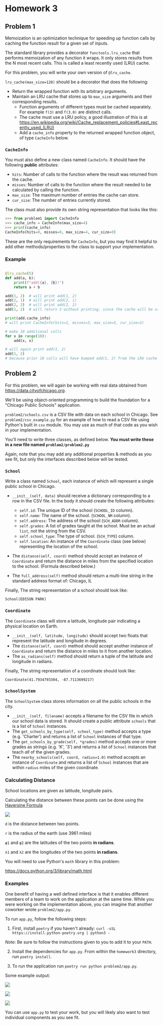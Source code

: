 # Homework 3

## Problem 1

Memoization is an optimization technique for speeding up function calls by caching the function result for a given set of inputs.

The standard library provides a decorator `functools.lru_cache` that performs memoization of any function it wraps.
It only stores results from the N most recent calls.  This is called a least recently used (LRU) cache.

For this problem, you will write your own version of `@lru_cache`.

`lru_cache(max_size=128)` should be a decorator that does the following:

- Return the wrapped function with its arbitrary arguments.
- Maintain an LRU cache that stores up to `max_size` arguments and their corresponding results.
    - Function arguments of different types must be cached separately.  For example `f(3)` and `f(3.0)` are distinct calls.
    - The cache must use a LRU policy, a good illustration of this is at
      https://en.wikipedia.org/wiki/Cache_replacement_policies#Least_recently_used_(LRU)
    - Add a `cache_info` property to the returned wrapped function object, of type `CacheInfo` below.


### `CacheInfo`

You must also define a new class named `CacheInfo`. It should have the following **public** attributes:

- `hits`: Number of calls to the function where the result was returned from the cache.
- `misses`: Number of calls to the function where the result needed to be calculated by calling the function.
- `max_size`: The maximum number of entries the cache can store.
- `cur_size`: The number of entries currently stored.

The class must also provide its own string representation that looks like this:

```python
>>> from problem1 import CacheInfo
>>> cache_info = CacheInfo(max_size=4)
>>> print(cache_info)
CacheInfo(hits=0, misses=0, max_size=4, cur_size=0)
```

These are the only requirements for `CacheInfo`, but you may find it helpful to add other methods/properties to the class to support your implementation.

### Example
```python

@lru_cache(5)
def add(a, b):
    print(f"add({a}, {b})")
    return a + b

add(1, 2)  # will print add(1, 2)
add(2, 1)  # will print add(2, 1)
add(2, 2)  # will print add(2, 2)
add(1, 2)  # will return 3 without printing, since the cache will be used

print(add.cache_info)
# will print CacheInfo(hits=1, misses=3, max_size=5, cur_size=3)

# make 10 additional calls
for x in range(10):
    add(x, x)

# will again print add(1, 2)
add(1, 2)
# because prior 10 calls will have bumped add(1, 2) from the LRU cache
```



## Problem 2

For this problem, we will again be working with real data obtained from https://data.cityofchicago.org.

We'll be using object-oriented programming to build the foundation for a "Chicago Public Schools" application.

`problem2/schools.csv` is a CSV file with data on each school in Chicago.  See `problem2/csv_example.py` for an example of how to read a CSV file using Python's built in `csv` module.  You may use as much of that code as you wish in your implementation.

You'll need to write three classes, as defined below.  **You must write these in a new file named `problem2/problem2.py`**

Again, note that you may add any additional properties & methods as you see fit, but only the interfaces described below will be tested.

### `School`

Write a class named `School`, each instance of which will represent a single public school in Chicago.

- `__init__(self, data)` should receive a dictionary corresponding to a row in the CSV file.  In the body it should create the following attributes:
    - `self.id`: The unique ID of the school (`SCHOOL_ID` column).
    - `self.name`: The name of the school. (`SCHOOL_NM` column).
    - `self.address`: The address of the school (`SCH_ADDR` column).
    - `self.grades`: A list of grades taught at the school.  Must be an actual `list`, not the string from the CSV.
    - `self.school_type`: The type of school. (`SCH_TYPE`) column.
    - `self.location`: An instance of the `Coordinate` class (see below) representing the location of the school.

- The `distance(self, coord)` method should accept an instance of `Coordinate` and return the distance in miles from the specified location to the school.  (Formula described below.)
- The `full_address(self)` method should return a multi-line string in the standard address format of:
    <street address>
    Chicago, IL <zip code>

Finally, The string representation of a school should look like:

```
School(EDISON PARK)
```

### `Coordinate`

The `Coordinate` class will store a latitude, longitude pair indicating a physical location on Earth.

- `__init__(self, latitude, longitude)` should accept two floats that represent the latitude and longitude in degrees.
- The `distance(self, coord)` method should accept another instance of `Coordinate` and return the distance in miles to it from another location.
- The `as_radians(self)` method should return a tuple of the latitude and longitude in radians.

Finally, The string representation of a coordinate should look like:

```
Coordinate(41.7934793304, -87.7113699217)
```

### `SchoolSystem`

The `SchoolSystem` class stores information on all the public schools in the city.

- `__init__(self, filename)` accepts a filename for the CSV file in which our school data is stored.  It should create a public attribute `schools` that is a list of `School` instances.
- The `get_schools_by_type(self, school_type)` method accepts a type (e.g. 'Charter') and returns a list of `School` instances of that type.
- The `get_schools_by_grade(self, *grades)` method accepts one or more grades as strings (e.g. 'K', '3') and returns a list of `School` instances that teach *all* of the given grades.
- The `nearby_schools(self, coord, radius=1.0)` method accepts an instance of `Coordinate` and returns a list of `School` instances that are within `radius` miles of the given coordinate.

### Calculating Distance

School locations are given as latitude, longitude pairs.

Calculating the distance between these points can be done using the [Haversine Formula](https://en.wikipedia.org/wiki/Haversine_formula)

![](haversine.png)

`d` is the distance between two points.

`r` is the radius of the earth (use 3961 miles)

`φ1` and `φ2` are the latitudes of the two points **in radians**.

`λ1` and `λ2` are the longitudes of the two points **in radians**.

You will need to use Python's `math` library in this problem:

https://docs.python.org/3/library/math.html

### Examples

One benefit of having a well defined interface is that it enables different members of a team to work on the application at the same time. While you were working on the implementation above, you can imagine that another coworker wrote `problem2/app.py`.

To run `app.py`, follow the following steps:

1) First, install `poetry` if you haven't already: `curl -sSL https://install.python-poetry.org | python3 -`

*Note*: Be sure to follow the instructions given to you to add it to your `PATH`.

2) Install the dependencies for `app.py`. From within the `homework3` directory, run `poetry install`.

3) To run the application run `poetry run python problem2/app.py`.

Some example output:

![](by-grade.png)

![](by-type.png)

![](by-location.png)

You can use `app.py` to test your work, but you will likely also want to test individual components as you see fit.

